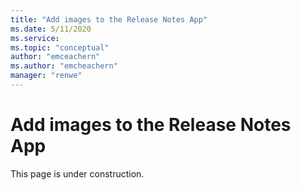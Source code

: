 ```yaml
---
title: "Add images to the Release Notes App"
ms.date: 5/11/2020
ms.service: 
ms.topic: "conceptual"
author: "emceachern"
ms.author: "emcheachern"
manager: "renwe"
---
```


# Add images to the Release Notes App

This page is under construction.

